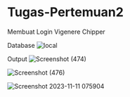 # Tugas-Pertemuan2
Membuat Login Vigenere Chipper 

Database
![local](https://github.com/rosmananda/Tugas-Pertemuan2/assets/95514299/c65a9d86-9d6b-45a2-9b1e-3b732a122e2a)


Output
![Screenshot (474)](https://github.com/rosmananda/Tugas-Pertemuan2/assets/95514299/50d3a17e-f2b1-4caa-80a6-167106ece124)

![Screenshot (476)](https://github.com/rosmananda/Tugas-Pertemuan2/assets/95514299/914cf1fc-5589-4adf-ae0b-0c871b8e9e1b)

![Screenshot 2023-11-11 075904](https://github.com/rosmananda/Tugas-Pertemuan2/assets/95514299/047cc80e-fec2-4146-bd4a-84b8eddc1f39)
